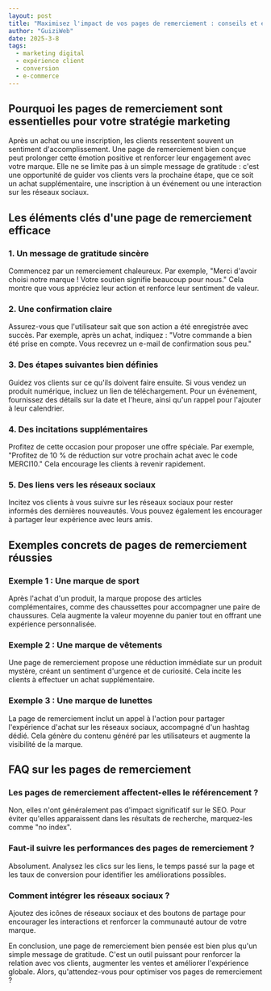 ```yaml
---
layout: post
title: "Maximisez l'impact de vos pages de remerciement : conseils et exemples pratiques"
author: "GuiziWeb"
date: 2025-3-8
tags:
  - marketing digital
  - expérience client
  - conversion
  - e-commerce
---
```


## **Pourquoi les pages de remerciement sont essentielles pour votre stratégie marketing**

Après un achat ou une inscription, les clients ressentent souvent un sentiment d'accomplissement. Une page de remerciement bien conçue peut prolonger cette émotion positive et renforcer leur engagement avec votre marque. Elle ne se limite pas à un simple message de gratitude : c'est une opportunité de guider vos clients vers la prochaine étape, que ce soit un achat supplémentaire, une inscription à un événement ou une interaction sur les réseaux sociaux.

## **Les éléments clés d'une page de remerciement efficace**

### **1. Un message de gratitude sincère**
Commencez par un remerciement chaleureux. Par exemple, "Merci d'avoir choisi notre marque ! Votre soutien signifie beaucoup pour nous." Cela montre que vous appréciez leur action et renforce leur sentiment de valeur.

### **2. Une confirmation claire**
Assurez-vous que l'utilisateur sait que son action a été enregistrée avec succès. Par exemple, après un achat, indiquez : "Votre commande a bien été prise en compte. Vous recevrez un e-mail de confirmation sous peu."

### **3. Des étapes suivantes bien définies**
Guidez vos clients sur ce qu'ils doivent faire ensuite. Si vous vendez un produit numérique, incluez un lien de téléchargement. Pour un événement, fournissez des détails sur la date et l'heure, ainsi qu'un rappel pour l'ajouter à leur calendrier.

### **4. Des incitations supplémentaires**
Profitez de cette occasion pour proposer une offre spéciale. Par exemple, "Profitez de 10 % de réduction sur votre prochain achat avec le code MERCI10." Cela encourage les clients à revenir rapidement.

### **5. Des liens vers les réseaux sociaux**
Incitez vos clients à vous suivre sur les réseaux sociaux pour rester informés des dernières nouveautés. Vous pouvez également les encourager à partager leur expérience avec leurs amis.

## **Exemples concrets de pages de remerciement réussies**

### **Exemple 1 : Une marque de sport**
Après l'achat d'un produit, la marque propose des articles complémentaires, comme des chaussettes pour accompagner une paire de chaussures. Cela augmente la valeur moyenne du panier tout en offrant une expérience personnalisée.

### **Exemple 2 : Une marque de vêtements**
Une page de remerciement propose une réduction immédiate sur un produit mystère, créant un sentiment d'urgence et de curiosité. Cela incite les clients à effectuer un achat supplémentaire.

### **Exemple 3 : Une marque de lunettes**
La page de remerciement inclut un appel à l'action pour partager l'expérience d'achat sur les réseaux sociaux, accompagné d'un hashtag dédié. Cela génère du contenu généré par les utilisateurs et augmente la visibilité de la marque.

## **FAQ sur les pages de remerciement**

### **Les pages de remerciement affectent-elles le référencement ?**
Non, elles n'ont généralement pas d'impact significatif sur le SEO. Pour éviter qu'elles apparaissent dans les résultats de recherche, marquez-les comme "no index".

### **Faut-il suivre les performances des pages de remerciement ?**
Absolument. Analysez les clics sur les liens, le temps passé sur la page et les taux de conversion pour identifier les améliorations possibles.

### **Comment intégrer les réseaux sociaux ?**
Ajoutez des icônes de réseaux sociaux et des boutons de partage pour encourager les interactions et renforcer la communauté autour de votre marque.

En conclusion, une page de remerciement bien pensée est bien plus qu'un simple message de gratitude. C'est un outil puissant pour renforcer la relation avec vos clients, augmenter les ventes et améliorer l'expérience globale. Alors, qu'attendez-vous pour optimiser vos pages de remerciement ?
